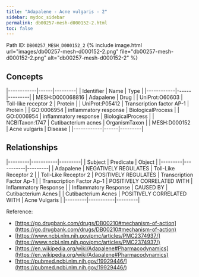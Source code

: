 ```yaml
---
title: "Adapalene - Acne vulgaris - 2"
sidebar: mydoc_sidebar
permalink: db00257-mesh-d000152-2.html
toc: false 
---
```



Path ID: `DB00257_MESH_D000152_2`
{% include image.html url="images/db00257-mesh-d000152-2.png" file="db00257-mesh-d000152-2.png" alt="db00257-mesh-d000152-2" %}

## Concepts

|------------|------|---------|
| Identifier | Name | Type    |
|------------|------|---------|
| MESH:D000068816 | Adapalene | Drug |
| UniProt:O60603 | Toll-like receptor 2 | Protein |
| UniProt:P05412 | Transcription factor AP-1 | Protein |
| GO:0006954 | inflammatory response | BiologicalProcess |
| GO:0006954 | inflammatory response | BiologicalProcess |
| NCBITaxon:1747 | Cutibacterium acnes | OrganismTaxon |
| MESH:D000152 | Acne vulgaris | Disease |
|------------|------|---------|

## Relationships

|---------|-----------|---------|
| Subject | Predicate | Object  |
|---------|-----------|---------|
| Adapalene | NEGATIVELY REGULATES | Toll-Like Receptor 2 |
| Toll-Like Receptor 2 | POSITIVELY REGULATES | Transcription Factor Ap-1 |
| Transcription Factor Ap-1 | POSITIVELY CORRELATED WITH | Inflammatory Response |
| Inflammatory Response | CAUSED BY | Cutibacterium Acnes |
| Cutibacterium Acnes | POSITIVELY CORRELATED WITH | Acne Vulgaris |
|---------|-----------|---------|

Reference: 
  - [https://go.drugbank.com/drugs/DB00210#mechanism-of-action](https://go.drugbank.com/drugs/DB00210#mechanism-of-action)
  - [https://www.ncbi.nlm.nih.gov/pmc/articles/PMC2374937/](https://www.ncbi.nlm.nih.gov/pmc/articles/PMC2374937/)
  - [https://en.wikipedia.org/wiki/Adapalene#Pharmacodynamics](https://en.wikipedia.org/wiki/Adapalene#Pharmacodynamics)
  - [https://pubmed.ncbi.nlm.nih.gov/19929446/](https://pubmed.ncbi.nlm.nih.gov/19929446/)
